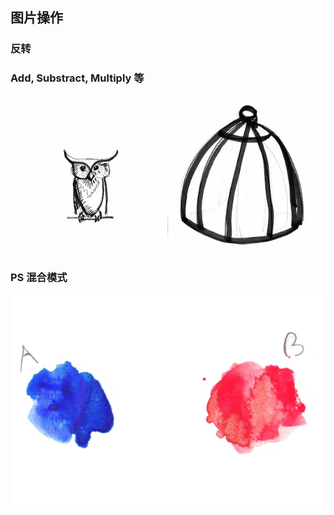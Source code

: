 ## 图片操作


### 反转

<div class="codeAndCanvas" data="inv.frag" data-imgs="00.jpg,01.jpg"></div>

### Add, Substract, Multiply 等

![](02.jpg)

<div class="codeAndCanvas" data="operations.frag" data-imgs="00.jpg,01.jpg"></div>

### PS 混合模式

![](03.jpg)

<div class="codeAndCanvas" data="blend.frag" data-imgs="04.jpg,05.jpg"></div>
